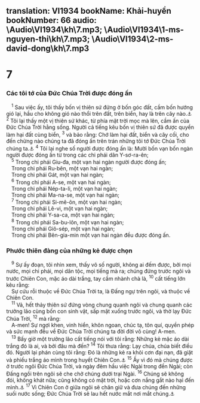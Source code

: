 translation: VI1934
bookName: Khải-huyền 
bookNumber: 66
audio: \Audio\VI1934\kh\7.mp3; \Audio\VI1934\1-ms-nguyen-thi\kh\7.mp3; \Audio\VI1934\2-ms-david-dong\kh\7.mp3
-------

<div class="title"><h1>7</h1><h3>Các tôi tớ của Đức Chúa Trời được đóng ấn</h3></div>
<span class="verse kh_7_1"> <sup>1</sup> Sau việc ấy, tôi thấy bốn vị thiên sứ đứng ở bốn góc đất, cầm bốn hướng gió lại, hầu cho không gió nào thổi trên đất, trên biển, hay là trên cây nào.<a data-toggle="tooltip" data-placement="bottom" title="Gie 49:36; Da 7:2; Xa 6:5">⚓</a></span>
<span class="verse kh_7_2"><sup>2</sup> Tôi lại thấy một vị thiên sứ khác, từ phía mặt trời mọc mà lên, cầm ấn của Đức Chúa Trời hằng sống. Người cả tiếng kêu bốn vị thiên sứ đã được quyền làm hại đất cùng biển, </span>
<span class="verse kh_7_3"><sup>3</sup> và bảo rằng: Chớ làm hại đất, biển và cây cối, cho đến chừng nào chúng ta đã đóng ấn trên trán những tôi tớ Đức Chúa Trời chúng ta.<a data-toggle="tooltip" data-placement="bottom" title="Exe 9:4,6">⚓</a></span>
<span class="verse kh_7_4"><sup>4</sup> Tôi lại nghe số người được đóng ấn là: Mười bốn vạn bốn ngàn người được đóng ấn từ trong các chi phái dân Y-sơ-ra-ên; <br/></span>
<span class="verse kh_7_5"> <sup>5</sup> Trong chi phái Giu-đa, một vạn hai ngàn người được đóng ấn; <br/> Trong chi phái Ru-bên, một vạn hai ngàn; <br/> Trong chi phái Gát, một vạn hai ngàn; <br/></span>
<span class="verse kh_7_6"> <sup>6</sup> Trong chi phái A-se, một vạn hai ngàn; <br/> Trong chi phái Nép-ta-li, một vạn hai ngàn; <br/> Trong chi phái Ma-na-se, một vạn hai ngàn; <br/></span>
<span class="verse kh_7_7"> <sup>7</sup> Trong chi phái Si-mê-ôn, một vạn hai ngàn; <br/> Trong chi phái Lê-vi, một vạn hai ngàn; <br/> Trong chi phái Y-sa-ca, một vạn hai ngàn; <br/></span>
<span class="verse kh_7_8"> <sup>8</sup> Trong chi phái Sa-bu-lôn, một vạn hai ngàn; <br/> Trong chi phái Giô-sép, một vạn hai ngàn; <br/> Trong chi phái Bên-gia-min một vạn hai ngàn đều được đóng ấn. <br/></span>
<div class="title"><h3>Phước thiên đàng của những kẻ được chọn</h3></div>
<span class="verse kh_7_9"> <sup>9</sup> Sự ấy đoạn, tôi nhìn xem, thấy vô số người, không ai đếm được, bởi mọi nước, mọi chi phái, mọi dân tộc, mọi tiếng mà ra; chúng đứng trước ngôi và trước Chiên Con, mặc áo dài trắng, tay cầm nhành chà là, </span>
<span class="verse kh_7_10"><sup>10</sup> cất tiếng lớn kêu rằng: <br/> Sự cứu rỗi thuộc về Đức Chúa Trời ta, là Đấng ngự trên ngôi, và thuộc về Chiên Con. <br/></span>
<span class="verse kh_7_11"> <sup>11</sup> Vả, hết thảy thiên sứ đứng vòng chung quanh ngôi và chung quanh các trưởng lão cùng bốn con sinh vật, sấp mặt xuống trước ngôi, và thờ lạy Đức Chúa Trời, </span>
<span class="verse kh_7_12"><sup>12</sup> mà rằng: <br/> A-men! Sự ngợi khen, vinh hiển, khôn ngoan, chúc tạ, tôn quí, quyền phép và sức mạnh đều về Đức Chúa Trời chúng ta đời đời vô cùng! A-men. <br/></span>
<span class="verse kh_7_13"> <sup>13</sup> Bấy giờ một trưởng lão cất tiếng nói với tôi rằng: Những kẻ mặc áo dài trắng đó là ai, và bởi đâu mà đến? </span>
<span class="verse kh_7_14"><sup>14</sup> Tôi thưa rằng: Lạy chúa, chúa biết điều đó. Người lại phán cùng tôi rằng: Đó là những kẻ ra khỏi cơn đại nạn, đã giặt và phiếu trắng áo mình trong huyết Chiên Con.<a data-toggle="tooltip" data-placement="bottom" title="Da 12:1; Mat 24:21; Mac 13:19">⚓</a></span>
<span class="verse kh_7_15"><sup>15</sup> Ấy vì đó mà chúng được ở trước ngôi Đức Chúa Trời, và ngày đêm hầu việc Ngài trong đền Ngài; còn Đấng ngồi trên ngôi sẽ che chở chúng dưới trại Ngài. </span>
<span class="verse kh_7_16"><sup>16</sup> Chúng sẽ không đói, không khát nữa; cũng không có mặt trời, hoặc cơn nắng gắt nào hại đến mình.<a data-toggle="tooltip" data-placement="bottom" title="Es 49:10">⚓</a></span>
<span class="verse kh_7_17"><sup>17</sup> Vì Chiên Con ở giữa ngôi sẽ chăn giữ và đưa chúng đến những suối nước sống; Đức Chúa Trời sẽ lau hết nước mắt nơi mắt chúng.<a data-toggle="tooltip" data-placement="bottom" title="Thi 23:1; Exe 34:23; Thi 23:2; Es 49:10; 25:8">⚓</a><br/></span>
